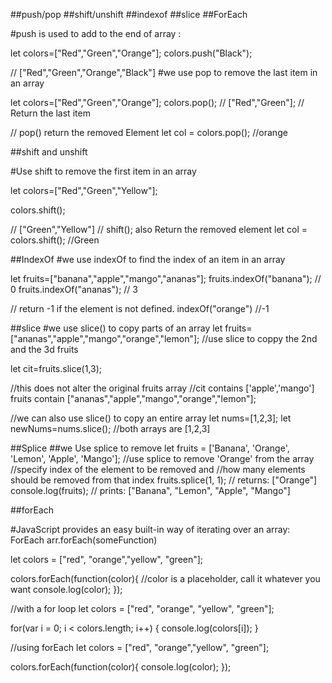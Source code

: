 ##push/pop
##shift/unshift
##indexof
##slice
##ForEach



#push is used to add to the end of array : 

let colors=["Red","Green","Orange"];
colors.push("Black");

// ["Red","Green","Orange","Black"]
 #we use pop to remove the last item in an array

 let colors=["Red","Green","Orange"];
 colors.pop();
 // ["Red","Green"];
 // Return the last item 

 // pop() return the removed Element 
 let col = colors.pop(); //orange



 ##shift and unshift

 #Use shift to remove the first item in an array
  
 let colors=["Red","Green","Yellow"];

 colors.shift(); 

 // ["Green","Yellow"]
 // shift();  also Return the removed element
 let col = colors.shift();  //Green   

##IndexOf
#we use indexOf to find the index of an item in an array

let fruits=["banana","apple","mango","ananas"];
fruits.indexOf("banana"); // 0 
fruits.indexOf("ananas"); // 3

// return -1 if the element is not defined.
indexOf("orange")   //-1

##slice 
#we use slice() to copy parts of an array
let fruits= ["ananas","apple","mango","orange","lemon"];
//use slice to coppy the 2nd and the 3d fruits 

let cit=fruits.slice(1,3);

//this does not alter the original fruits array
//cit contains ['apple','mango']
fruits contain  ["ananas","apple","mango","orange","lemon"];

//we can also use slice() to copy an entire array
let nums=[1,2,3];
let newNums=nums.slice();
//both arrays are [1,2,3]



##Splice 
##we Use splice to remove
let fruits = ['Banana', 'Orange', 'Lemon', 'Apple', 'Mango'];
//use splice to remove 'Orange' from the array
//specify index of the element to be removed and 
//how many elements should be removed from that index
fruits.splice(1, 1);
// returns: ["Orange"]
console.log(fruits);
// prints: ["Banana", "Lemon", "Apple", "Mango"]




##forEach

#JavaScript provides an easy built-in way of iterating over an array: ForEach
arr.forEach(someFunction)

let colors = ["red", "orange","yellow", "green"];

colors.forEach(function(color){
//color is a placeholder, call it whatever you want
  console.log(color);
});


//with a for loop
let colors = ["red", "orange", "yellow", "green"];

for(var i = 0; i < colors.length; i++) {
  console.log(colors[i]);
}


//using forEach
let colors = ["red", "orange","yellow", "green"];

colors.forEach(function(color){
  console.log(color);
});